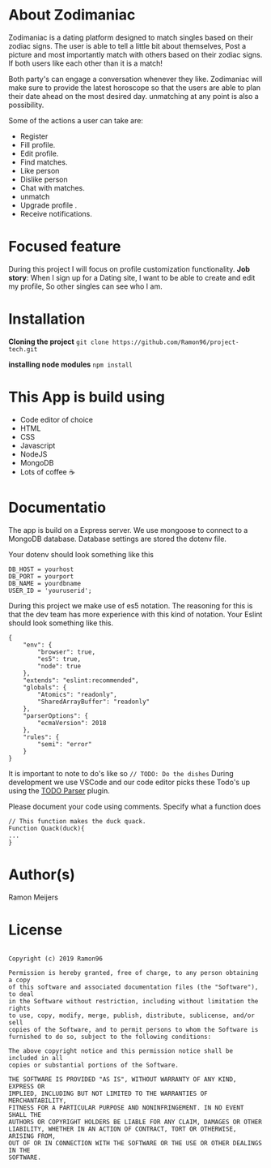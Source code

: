 # About Zodimaniac
Zodimaniac is a dating platform designed to match singles based on their zodiac signs. The user is able to tell a little bit about themselves, Post a picture and most importantly match with others based on their zodiac signs.
If both users like each other than it is a match!

Both party's can engage a conversation whenever they like. Zodimaniac will make sure to provide the latest horoscope so that the users are able to plan their date ahead on the most desired day.
unmatching at any point is also a possibility.

Some of the actions a user can take are: 
* Register
* Fill profile.
* Edit profile.
* Find matches.
* Like person
* Dislike person
* Chat with matches.
* unmatch
* Upgrade profile .
* Receive notifications.

# Focused feature
During this project I will focus on profile customization functionality.
**Job story**: When I sign up for a Dating site, I want to be able to create and edit my profile, So other singles can see who I am.

# Installation

**Cloning the project** 
`git clone https://github.com/Ramon96/project-tech.git `

**installing node modules**
`npm install`

# This App is build using
* Code editor of choice
* HTML
* CSS
* Javascript
* NodeJS
* MongoDB
* Lots of coffee ☕

# Documentatio 
The app is build on a Express server. We use mongoose to connect to a MongoDB database.
Database settings are stored the dotenv file.

Your dotenv should look something like this
```
DB_HOST = yourhost
DB_PORT = yourport
DB_NAME = yourdbname
USER_ID = 'youruserid';
```

During this project we make use of es5 notation.
The reasoning for this is that the dev team has more experience with this kind of notation.
Your Eslint should look something like this.
```
{
    "env": {
        "browser": true,
        "es5": true,
        "node": true
    },
    "extends": "eslint:recommended",
    "globals": {
        "Atomics": "readonly",
        "SharedArrayBuffer": "readonly"
    },
    "parserOptions": {
        "ecmaVersion": 2018
    },
    "rules": {
        "semi": "error"
    }
}
```
It is important to note to do's like so
`// TODO: Do the dishes`
During development we use VSCode and our code editor picks these Todo's up using the [TODO Parser](https://marketplace.visualstudio.com/items?itemName=minhthai.vscode-todo-parser) plugin.

Please document your code using comments.
Specify what a function does

```
// This function makes the duck quack.
Function Quack(duck){
...
}

```

# Author(s)
Ramon Meijers

# License
```MIT License

Copyright (c) 2019 Ramon96

Permission is hereby granted, free of charge, to any person obtaining a copy
of this software and associated documentation files (the "Software"), to deal
in the Software without restriction, including without limitation the rights
to use, copy, modify, merge, publish, distribute, sublicense, and/or sell
copies of the Software, and to permit persons to whom the Software is
furnished to do so, subject to the following conditions:

The above copyright notice and this permission notice shall be included in all
copies or substantial portions of the Software.

THE SOFTWARE IS PROVIDED "AS IS", WITHOUT WARRANTY OF ANY KIND, EXPRESS OR
IMPLIED, INCLUDING BUT NOT LIMITED TO THE WARRANTIES OF MERCHANTABILITY,
FITNESS FOR A PARTICULAR PURPOSE AND NONINFRINGEMENT. IN NO EVENT SHALL THE
AUTHORS OR COPYRIGHT HOLDERS BE LIABLE FOR ANY CLAIM, DAMAGES OR OTHER
LIABILITY, WHETHER IN AN ACTION OF CONTRACT, TORT OR OTHERWISE, ARISING FROM,
OUT OF OR IN CONNECTION WITH THE SOFTWARE OR THE USE OR OTHER DEALINGS IN THE
SOFTWARE.
